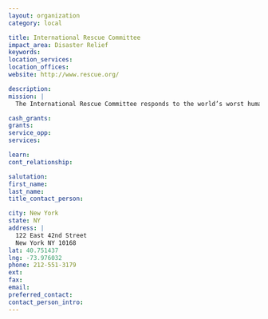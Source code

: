```yaml
---
layout: organization
category: local

title: International Rescue Committee
impact_area: Disaster Relief
keywords: 
location_services: 
location_offices: 
website: http://www.rescue.org/

description: 
mission: |
  The International Rescue Committee responds to the world’s worst humanitarian crises and helps people to survive and rebuild their lives. Founded in 1933 at the request of Albert Einstein, the IRC offers lifesaving care and life-changing assistance to refugees forced to flee from war or disaster.

cash_grants: 
grants: 
service_opp: 
services: 

learn: 
cont_relationship: 

salutation: 
first_name: 
last_name: 
title_contact_person: 

city: New York
state: NY
address: |
  122 East 42nd Street     
  New York NY 10168
lat: 40.751437
lng: -73.976032
phone: 212-551-3179
ext: 
fax: 
email: 
preferred_contact: 
contact_person_intro: 
---
```

